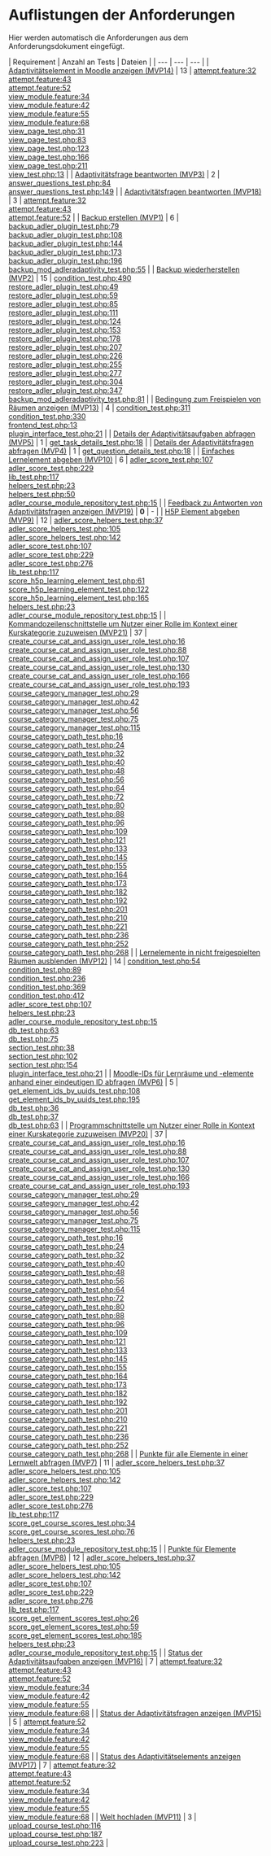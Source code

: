 # Auflistungen der Anforderungen

Hier werden automatisch die Anforderungen aus dem Anforderungsdokument eingefügt.

[//]: # (Script-Start)
| Requirement | Anzahl an Tests | Dateien |
| --- | --- | --- |
| [Adaptivitätselement in Moodle anzeigen (MVP14)](MVP14.md) | 13 | [attempt.feature:32](https://github.com/ProjektAdLer/MoodlePluginModAdleradaptivity/blob/main/tests/behat/attempt.feature#L32)<br/>[attempt.feature:43](https://github.com/ProjektAdLer/MoodlePluginModAdleradaptivity/blob/main/tests/behat/attempt.feature#L43)<br/>[attempt.feature:52](https://github.com/ProjektAdLer/MoodlePluginModAdleradaptivity/blob/main/tests/behat/attempt.feature#L52)<br/>[view_module.feature:34](https://github.com/ProjektAdLer/MoodlePluginModAdleradaptivity/blob/main/tests/behat/view_module.feature#L34)<br/>[view_module.feature:42](https://github.com/ProjektAdLer/MoodlePluginModAdleradaptivity/blob/main/tests/behat/view_module.feature#L42)<br/>[view_module.feature:55](https://github.com/ProjektAdLer/MoodlePluginModAdleradaptivity/blob/main/tests/behat/view_module.feature#L55)<br/>[view_module.feature:68](https://github.com/ProjektAdLer/MoodlePluginModAdleradaptivity/blob/main/tests/behat/view_module.feature#L68)<br/>[view_page_test.php:31](https://github.com/ProjektAdLer/MoodlePluginModAdleradaptivity/blob/main/tests/local/output/pages/view_page_test.php#L31)<br/>[view_page_test.php:83](https://github.com/ProjektAdLer/MoodlePluginModAdleradaptivity/blob/main/tests/local/output/pages/view_page_test.php#L83)<br/>[view_page_test.php:123](https://github.com/ProjektAdLer/MoodlePluginModAdleradaptivity/blob/main/tests/local/output/pages/view_page_test.php#L123)<br/>[view_page_test.php:166](https://github.com/ProjektAdLer/MoodlePluginModAdleradaptivity/blob/main/tests/local/output/pages/view_page_test.php#L166)<br/>[view_page_test.php:211](https://github.com/ProjektAdLer/MoodlePluginModAdleradaptivity/blob/main/tests/local/output/pages/view_page_test.php#L211)<br/>[view_test.php:13](https://github.com/ProjektAdLer/MoodlePluginModAdleradaptivity/blob/main/tests/view_test.php#L13) |
| [Adaptivitätsfrage beantworten (MVP3)](MVP3.md) | 2 | [answer_questions_test.php:84](https://github.com/ProjektAdLer/MoodlePluginModAdleradaptivity/blob/main/tests/external/answer_questions_test.php#L84)<br/>[answer_questions_test.php:149](https://github.com/ProjektAdLer/MoodlePluginModAdleradaptivity/blob/main/tests/external/answer_questions_test.php#L149) |
| [Adaptivitätsfragen beantworten (MVP18)](MVP18.md) | 3 | [attempt.feature:32](https://github.com/ProjektAdLer/MoodlePluginModAdleradaptivity/blob/main/tests/behat/attempt.feature#L32)<br/>[attempt.feature:43](https://github.com/ProjektAdLer/MoodlePluginModAdleradaptivity/blob/main/tests/behat/attempt.feature#L43)<br/>[attempt.feature:52](https://github.com/ProjektAdLer/MoodlePluginModAdleradaptivity/blob/main/tests/behat/attempt.feature#L52) |
| [Backup erstellen (MVP1)](MVP1.md) | 6 | [backup_adler_plugin_test.php:79](https://github.com/ProjektAdLer/MoodlePluginLocal/blob/main/tests/backup/moodle2/backup_adler_plugin_test.php#L79)<br/>[backup_adler_plugin_test.php:108](https://github.com/ProjektAdLer/MoodlePluginLocal/blob/main/tests/backup/moodle2/backup_adler_plugin_test.php#L108)<br/>[backup_adler_plugin_test.php:144](https://github.com/ProjektAdLer/MoodlePluginLocal/blob/main/tests/backup/moodle2/backup_adler_plugin_test.php#L144)<br/>[backup_adler_plugin_test.php:173](https://github.com/ProjektAdLer/MoodlePluginLocal/blob/main/tests/backup/moodle2/backup_adler_plugin_test.php#L173)<br/>[backup_adler_plugin_test.php:196](https://github.com/ProjektAdLer/MoodlePluginLocal/blob/main/tests/backup/moodle2/backup_adler_plugin_test.php#L196)<br/>[backup_mod_adleradaptivity_test.php:55](https://github.com/ProjektAdLer/MoodlePluginModAdleradaptivity/blob/main/tests/backup/backup_mod_adleradaptivity_test.php#L55) |
| [Backup wiederherstellen (MVP2)](MVP2.md) | 15 | [condition_test.php:490](https://github.com/ProjektAdLer/MoodlePluginAvailability/blob/main/tests/condition_test.php#L490)<br/>[restore_adler_plugin_test.php:49](https://github.com/ProjektAdLer/MoodlePluginLocal/blob/main/tests/backup/moodle2/restore_adler_plugin_test.php#L49)<br/>[restore_adler_plugin_test.php:59](https://github.com/ProjektAdLer/MoodlePluginLocal/blob/main/tests/backup/moodle2/restore_adler_plugin_test.php#L59)<br/>[restore_adler_plugin_test.php:85](https://github.com/ProjektAdLer/MoodlePluginLocal/blob/main/tests/backup/moodle2/restore_adler_plugin_test.php#L85)<br/>[restore_adler_plugin_test.php:111](https://github.com/ProjektAdLer/MoodlePluginLocal/blob/main/tests/backup/moodle2/restore_adler_plugin_test.php#L111)<br/>[restore_adler_plugin_test.php:124](https://github.com/ProjektAdLer/MoodlePluginLocal/blob/main/tests/backup/moodle2/restore_adler_plugin_test.php#L124)<br/>[restore_adler_plugin_test.php:153](https://github.com/ProjektAdLer/MoodlePluginLocal/blob/main/tests/backup/moodle2/restore_adler_plugin_test.php#L153)<br/>[restore_adler_plugin_test.php:178](https://github.com/ProjektAdLer/MoodlePluginLocal/blob/main/tests/backup/moodle2/restore_adler_plugin_test.php#L178)<br/>[restore_adler_plugin_test.php:207](https://github.com/ProjektAdLer/MoodlePluginLocal/blob/main/tests/backup/moodle2/restore_adler_plugin_test.php#L207)<br/>[restore_adler_plugin_test.php:226](https://github.com/ProjektAdLer/MoodlePluginLocal/blob/main/tests/backup/moodle2/restore_adler_plugin_test.php#L226)<br/>[restore_adler_plugin_test.php:255](https://github.com/ProjektAdLer/MoodlePluginLocal/blob/main/tests/backup/moodle2/restore_adler_plugin_test.php#L255)<br/>[restore_adler_plugin_test.php:277](https://github.com/ProjektAdLer/MoodlePluginLocal/blob/main/tests/backup/moodle2/restore_adler_plugin_test.php#L277)<br/>[restore_adler_plugin_test.php:304](https://github.com/ProjektAdLer/MoodlePluginLocal/blob/main/tests/backup/moodle2/restore_adler_plugin_test.php#L304)<br/>[restore_adler_plugin_test.php:347](https://github.com/ProjektAdLer/MoodlePluginLocal/blob/main/tests/backup/moodle2/restore_adler_plugin_test.php#L347)<br/>[backup_mod_adleradaptivity_test.php:81](https://github.com/ProjektAdLer/MoodlePluginModAdleradaptivity/blob/main/tests/backup/backup_mod_adleradaptivity_test.php#L81) |
| [Bedingung zum Freispielen von Räumen anzeigen (MVP13)](MVP13.md) | 4 | [condition_test.php:311](https://github.com/ProjektAdLer/MoodlePluginAvailability/blob/main/tests/condition_test.php#L311)<br/>[condition_test.php:330](https://github.com/ProjektAdLer/MoodlePluginAvailability/blob/main/tests/condition_test.php#L330)<br/>[frontend_test.php:13](https://github.com/ProjektAdLer/MoodlePluginAvailability/blob/main/tests/frontend_test.php#L13)<br/>[plugin_interface_test.php:21](https://github.com/ProjektAdLer/MoodlePluginLocal/blob/main/tests/plugin_interface_test.php#L21) |
| [Details der Adaptivitätsaufgaben abfragen (MVP5)](MVP5.md) | 1 | [get_task_details_test.php:18](https://github.com/ProjektAdLer/MoodlePluginModAdleradaptivity/blob/main/tests/external/get_task_details_test.php#L18) |
| [Details der Adaptivitätsfragen abfragen (MVP4)](MVP4.md) | 1 | [get_question_details_test.php:18](https://github.com/ProjektAdLer/MoodlePluginModAdleradaptivity/blob/main/tests/external/get_question_details_test.php#L18) |
| [Einfaches Lernelement abgeben (MVP10)](MVP10.md) | 6 | [adler_score_test.php:107](https://github.com/ProjektAdLer/MoodlePluginLocal/blob/main/tests/adler_score_test.php#L107)<br/>[adler_score_test.php:229](https://github.com/ProjektAdLer/MoodlePluginLocal/blob/main/tests/adler_score_test.php#L229)<br/>[lib_test.php:117](https://github.com/ProjektAdLer/MoodlePluginLocal/blob/main/tests/external/lib_test.php#L117)<br/>[helpers_test.php:23](https://github.com/ProjektAdLer/MoodlePluginLocal/blob/main/tests/helpers_test.php#L23)<br/>[helpers_test.php:50](https://github.com/ProjektAdLer/MoodlePluginLocal/blob/main/tests/helpers_test.php#L50)<br/>[adler_course_module_repository_test.php:15](https://github.com/ProjektAdLer/MoodlePluginLocal/blob/main/tests/local/db/adler_course_module_repository_test.php#L15) |
| [Feedback zu Antworten von Adaptivitätsfragen anzeigen (MVP19)](MVP19.md) | **0** | - |
| [H5P Element abgeben (MVP9)](MVP9.md) | 12 | [adler_score_helpers_test.php:37](https://github.com/ProjektAdLer/MoodlePluginLocal/blob/main/tests/adler_score_helpers_test.php#L37)<br/>[adler_score_helpers_test.php:105](https://github.com/ProjektAdLer/MoodlePluginLocal/blob/main/tests/adler_score_helpers_test.php#L105)<br/>[adler_score_helpers_test.php:142](https://github.com/ProjektAdLer/MoodlePluginLocal/blob/main/tests/adler_score_helpers_test.php#L142)<br/>[adler_score_test.php:107](https://github.com/ProjektAdLer/MoodlePluginLocal/blob/main/tests/adler_score_test.php#L107)<br/>[adler_score_test.php:229](https://github.com/ProjektAdLer/MoodlePluginLocal/blob/main/tests/adler_score_test.php#L229)<br/>[adler_score_test.php:276](https://github.com/ProjektAdLer/MoodlePluginLocal/blob/main/tests/adler_score_test.php#L276)<br/>[lib_test.php:117](https://github.com/ProjektAdLer/MoodlePluginLocal/blob/main/tests/external/lib_test.php#L117)<br/>[score_h5p_learning_element_test.php:61](https://github.com/ProjektAdLer/MoodlePluginLocal/blob/main/tests/external/score_h5p_learning_element_test.php#L61)<br/>[score_h5p_learning_element_test.php:122](https://github.com/ProjektAdLer/MoodlePluginLocal/blob/main/tests/external/score_h5p_learning_element_test.php#L122)<br/>[score_h5p_learning_element_test.php:165](https://github.com/ProjektAdLer/MoodlePluginLocal/blob/main/tests/external/score_h5p_learning_element_test.php#L165)<br/>[helpers_test.php:23](https://github.com/ProjektAdLer/MoodlePluginLocal/blob/main/tests/helpers_test.php#L23)<br/>[adler_course_module_repository_test.php:15](https://github.com/ProjektAdLer/MoodlePluginLocal/blob/main/tests/local/db/adler_course_module_repository_test.php#L15) |
| [Kommandozeilenschnittstelle um Nutzer einer Rolle im Kontext einer Kurskategorie zuzuweisen (MVP21)](MVP21.md) | 37 | [create_course_cat_and_assign_user_role_test.php:16](https://github.com/ProjektAdLer/MoodlePluginLocal/blob/main/tests/cli/create_course_cat_and_assign_user_role_test.php#L16)<br/>[create_course_cat_and_assign_user_role_test.php:88](https://github.com/ProjektAdLer/MoodlePluginLocal/blob/main/tests/cli/create_course_cat_and_assign_user_role_test.php#L88)<br/>[create_course_cat_and_assign_user_role_test.php:107](https://github.com/ProjektAdLer/MoodlePluginLocal/blob/main/tests/cli/create_course_cat_and_assign_user_role_test.php#L107)<br/>[create_course_cat_and_assign_user_role_test.php:130](https://github.com/ProjektAdLer/MoodlePluginLocal/blob/main/tests/cli/create_course_cat_and_assign_user_role_test.php#L130)<br/>[create_course_cat_and_assign_user_role_test.php:166](https://github.com/ProjektAdLer/MoodlePluginLocal/blob/main/tests/cli/create_course_cat_and_assign_user_role_test.php#L166)<br/>[create_course_cat_and_assign_user_role_test.php:193](https://github.com/ProjektAdLer/MoodlePluginLocal/blob/main/tests/cli/create_course_cat_and_assign_user_role_test.php#L193)<br/>[course_category_manager_test.php:29](https://github.com/ProjektAdLer/MoodlePluginLocal/blob/main/tests/local/course_category_manager_test.php#L29)<br/>[course_category_manager_test.php:42](https://github.com/ProjektAdLer/MoodlePluginLocal/blob/main/tests/local/course_category_manager_test.php#L42)<br/>[course_category_manager_test.php:56](https://github.com/ProjektAdLer/MoodlePluginLocal/blob/main/tests/local/course_category_manager_test.php#L56)<br/>[course_category_manager_test.php:75](https://github.com/ProjektAdLer/MoodlePluginLocal/blob/main/tests/local/course_category_manager_test.php#L75)<br/>[course_category_manager_test.php:115](https://github.com/ProjektAdLer/MoodlePluginLocal/blob/main/tests/local/course_category_manager_test.php#L115)<br/>[course_category_path_test.php:16](https://github.com/ProjektAdLer/MoodlePluginLocal/blob/main/tests/local/course_category_path_test.php#L16)<br/>[course_category_path_test.php:24](https://github.com/ProjektAdLer/MoodlePluginLocal/blob/main/tests/local/course_category_path_test.php#L24)<br/>[course_category_path_test.php:32](https://github.com/ProjektAdLer/MoodlePluginLocal/blob/main/tests/local/course_category_path_test.php#L32)<br/>[course_category_path_test.php:40](https://github.com/ProjektAdLer/MoodlePluginLocal/blob/main/tests/local/course_category_path_test.php#L40)<br/>[course_category_path_test.php:48](https://github.com/ProjektAdLer/MoodlePluginLocal/blob/main/tests/local/course_category_path_test.php#L48)<br/>[course_category_path_test.php:56](https://github.com/ProjektAdLer/MoodlePluginLocal/blob/main/tests/local/course_category_path_test.php#L56)<br/>[course_category_path_test.php:64](https://github.com/ProjektAdLer/MoodlePluginLocal/blob/main/tests/local/course_category_path_test.php#L64)<br/>[course_category_path_test.php:72](https://github.com/ProjektAdLer/MoodlePluginLocal/blob/main/tests/local/course_category_path_test.php#L72)<br/>[course_category_path_test.php:80](https://github.com/ProjektAdLer/MoodlePluginLocal/blob/main/tests/local/course_category_path_test.php#L80)<br/>[course_category_path_test.php:88](https://github.com/ProjektAdLer/MoodlePluginLocal/blob/main/tests/local/course_category_path_test.php#L88)<br/>[course_category_path_test.php:96](https://github.com/ProjektAdLer/MoodlePluginLocal/blob/main/tests/local/course_category_path_test.php#L96)<br/>[course_category_path_test.php:109](https://github.com/ProjektAdLer/MoodlePluginLocal/blob/main/tests/local/course_category_path_test.php#L109)<br/>[course_category_path_test.php:121](https://github.com/ProjektAdLer/MoodlePluginLocal/blob/main/tests/local/course_category_path_test.php#L121)<br/>[course_category_path_test.php:133](https://github.com/ProjektAdLer/MoodlePluginLocal/blob/main/tests/local/course_category_path_test.php#L133)<br/>[course_category_path_test.php:145](https://github.com/ProjektAdLer/MoodlePluginLocal/blob/main/tests/local/course_category_path_test.php#L145)<br/>[course_category_path_test.php:155](https://github.com/ProjektAdLer/MoodlePluginLocal/blob/main/tests/local/course_category_path_test.php#L155)<br/>[course_category_path_test.php:164](https://github.com/ProjektAdLer/MoodlePluginLocal/blob/main/tests/local/course_category_path_test.php#L164)<br/>[course_category_path_test.php:173](https://github.com/ProjektAdLer/MoodlePluginLocal/blob/main/tests/local/course_category_path_test.php#L173)<br/>[course_category_path_test.php:182](https://github.com/ProjektAdLer/MoodlePluginLocal/blob/main/tests/local/course_category_path_test.php#L182)<br/>[course_category_path_test.php:192](https://github.com/ProjektAdLer/MoodlePluginLocal/blob/main/tests/local/course_category_path_test.php#L192)<br/>[course_category_path_test.php:201](https://github.com/ProjektAdLer/MoodlePluginLocal/blob/main/tests/local/course_category_path_test.php#L201)<br/>[course_category_path_test.php:210](https://github.com/ProjektAdLer/MoodlePluginLocal/blob/main/tests/local/course_category_path_test.php#L210)<br/>[course_category_path_test.php:221](https://github.com/ProjektAdLer/MoodlePluginLocal/blob/main/tests/local/course_category_path_test.php#L221)<br/>[course_category_path_test.php:236](https://github.com/ProjektAdLer/MoodlePluginLocal/blob/main/tests/local/course_category_path_test.php#L236)<br/>[course_category_path_test.php:252](https://github.com/ProjektAdLer/MoodlePluginLocal/blob/main/tests/local/course_category_path_test.php#L252)<br/>[course_category_path_test.php:268](https://github.com/ProjektAdLer/MoodlePluginLocal/blob/main/tests/local/course_category_path_test.php#L268) |
| [Lernelemente in nicht freigespielten Räumen ausblenden (MVP12)](MVP12.md) | 14 | [condition_test.php:54](https://github.com/ProjektAdLer/MoodlePluginAvailability/blob/main/tests/condition_test.php#L54)<br/>[condition_test.php:89](https://github.com/ProjektAdLer/MoodlePluginAvailability/blob/main/tests/condition_test.php#L89)<br/>[condition_test.php:236](https://github.com/ProjektAdLer/MoodlePluginAvailability/blob/main/tests/condition_test.php#L236)<br/>[condition_test.php:369](https://github.com/ProjektAdLer/MoodlePluginAvailability/blob/main/tests/condition_test.php#L369)<br/>[condition_test.php:412](https://github.com/ProjektAdLer/MoodlePluginAvailability/blob/main/tests/condition_test.php#L412)<br/>[adler_score_test.php:107](https://github.com/ProjektAdLer/MoodlePluginLocal/blob/main/tests/adler_score_test.php#L107)<br/>[helpers_test.php:23](https://github.com/ProjektAdLer/MoodlePluginLocal/blob/main/tests/helpers_test.php#L23)<br/>[adler_course_module_repository_test.php:15](https://github.com/ProjektAdLer/MoodlePluginLocal/blob/main/tests/local/db/adler_course_module_repository_test.php#L15)<br/>[db_test.php:63](https://github.com/ProjektAdLer/MoodlePluginLocal/blob/main/tests/local/section/db_test.php#L63)<br/>[db_test.php:75](https://github.com/ProjektAdLer/MoodlePluginLocal/blob/main/tests/local/section/db_test.php#L75)<br/>[section_test.php:38](https://github.com/ProjektAdLer/MoodlePluginLocal/blob/main/tests/local/section/section_test.php#L38)<br/>[section_test.php:102](https://github.com/ProjektAdLer/MoodlePluginLocal/blob/main/tests/local/section/section_test.php#L102)<br/>[section_test.php:154](https://github.com/ProjektAdLer/MoodlePluginLocal/blob/main/tests/local/section/section_test.php#L154)<br/>[plugin_interface_test.php:21](https://github.com/ProjektAdLer/MoodlePluginLocal/blob/main/tests/plugin_interface_test.php#L21) |
| [Moodle-IDs für Lernräume und -elemente anhand einer eindeutigen ID abfragen (MVP6)](MVP6.md) | 5 | [get_element_ids_by_uuids_test.php:108](https://github.com/ProjektAdLer/MoodlePluginLocal/blob/main/tests/external/get_element_ids_by_uuids_test.php#L108)<br/>[get_element_ids_by_uuids_test.php:195](https://github.com/ProjektAdLer/MoodlePluginLocal/blob/main/tests/external/get_element_ids_by_uuids_test.php#L195)<br/>[db_test.php:36](https://github.com/ProjektAdLer/MoodlePluginLocal/blob/main/tests/local/course_module/db_test.php#L36)<br/>[db_test.php:37](https://github.com/ProjektAdLer/MoodlePluginLocal/blob/main/tests/local/section/db_test.php#L37)<br/>[db_test.php:63](https://github.com/ProjektAdLer/MoodlePluginLocal/blob/main/tests/local/section/db_test.php#L63) |
| [Programmschnittstelle um Nutzer einer Rolle in Kontext einer Kurskategorie zuzuweisen (MVP20)](MVP20.md) | 37 | [create_course_cat_and_assign_user_role_test.php:16](https://github.com/ProjektAdLer/MoodlePluginLocal/blob/main/tests/cli/create_course_cat_and_assign_user_role_test.php#L16)<br/>[create_course_cat_and_assign_user_role_test.php:88](https://github.com/ProjektAdLer/MoodlePluginLocal/blob/main/tests/cli/create_course_cat_and_assign_user_role_test.php#L88)<br/>[create_course_cat_and_assign_user_role_test.php:107](https://github.com/ProjektAdLer/MoodlePluginLocal/blob/main/tests/cli/create_course_cat_and_assign_user_role_test.php#L107)<br/>[create_course_cat_and_assign_user_role_test.php:130](https://github.com/ProjektAdLer/MoodlePluginLocal/blob/main/tests/cli/create_course_cat_and_assign_user_role_test.php#L130)<br/>[create_course_cat_and_assign_user_role_test.php:166](https://github.com/ProjektAdLer/MoodlePluginLocal/blob/main/tests/cli/create_course_cat_and_assign_user_role_test.php#L166)<br/>[create_course_cat_and_assign_user_role_test.php:193](https://github.com/ProjektAdLer/MoodlePluginLocal/blob/main/tests/cli/create_course_cat_and_assign_user_role_test.php#L193)<br/>[course_category_manager_test.php:29](https://github.com/ProjektAdLer/MoodlePluginLocal/blob/main/tests/local/course_category_manager_test.php#L29)<br/>[course_category_manager_test.php:42](https://github.com/ProjektAdLer/MoodlePluginLocal/blob/main/tests/local/course_category_manager_test.php#L42)<br/>[course_category_manager_test.php:56](https://github.com/ProjektAdLer/MoodlePluginLocal/blob/main/tests/local/course_category_manager_test.php#L56)<br/>[course_category_manager_test.php:75](https://github.com/ProjektAdLer/MoodlePluginLocal/blob/main/tests/local/course_category_manager_test.php#L75)<br/>[course_category_manager_test.php:115](https://github.com/ProjektAdLer/MoodlePluginLocal/blob/main/tests/local/course_category_manager_test.php#L115)<br/>[course_category_path_test.php:16](https://github.com/ProjektAdLer/MoodlePluginLocal/blob/main/tests/local/course_category_path_test.php#L16)<br/>[course_category_path_test.php:24](https://github.com/ProjektAdLer/MoodlePluginLocal/blob/main/tests/local/course_category_path_test.php#L24)<br/>[course_category_path_test.php:32](https://github.com/ProjektAdLer/MoodlePluginLocal/blob/main/tests/local/course_category_path_test.php#L32)<br/>[course_category_path_test.php:40](https://github.com/ProjektAdLer/MoodlePluginLocal/blob/main/tests/local/course_category_path_test.php#L40)<br/>[course_category_path_test.php:48](https://github.com/ProjektAdLer/MoodlePluginLocal/blob/main/tests/local/course_category_path_test.php#L48)<br/>[course_category_path_test.php:56](https://github.com/ProjektAdLer/MoodlePluginLocal/blob/main/tests/local/course_category_path_test.php#L56)<br/>[course_category_path_test.php:64](https://github.com/ProjektAdLer/MoodlePluginLocal/blob/main/tests/local/course_category_path_test.php#L64)<br/>[course_category_path_test.php:72](https://github.com/ProjektAdLer/MoodlePluginLocal/blob/main/tests/local/course_category_path_test.php#L72)<br/>[course_category_path_test.php:80](https://github.com/ProjektAdLer/MoodlePluginLocal/blob/main/tests/local/course_category_path_test.php#L80)<br/>[course_category_path_test.php:88](https://github.com/ProjektAdLer/MoodlePluginLocal/blob/main/tests/local/course_category_path_test.php#L88)<br/>[course_category_path_test.php:96](https://github.com/ProjektAdLer/MoodlePluginLocal/blob/main/tests/local/course_category_path_test.php#L96)<br/>[course_category_path_test.php:109](https://github.com/ProjektAdLer/MoodlePluginLocal/blob/main/tests/local/course_category_path_test.php#L109)<br/>[course_category_path_test.php:121](https://github.com/ProjektAdLer/MoodlePluginLocal/blob/main/tests/local/course_category_path_test.php#L121)<br/>[course_category_path_test.php:133](https://github.com/ProjektAdLer/MoodlePluginLocal/blob/main/tests/local/course_category_path_test.php#L133)<br/>[course_category_path_test.php:145](https://github.com/ProjektAdLer/MoodlePluginLocal/blob/main/tests/local/course_category_path_test.php#L145)<br/>[course_category_path_test.php:155](https://github.com/ProjektAdLer/MoodlePluginLocal/blob/main/tests/local/course_category_path_test.php#L155)<br/>[course_category_path_test.php:164](https://github.com/ProjektAdLer/MoodlePluginLocal/blob/main/tests/local/course_category_path_test.php#L164)<br/>[course_category_path_test.php:173](https://github.com/ProjektAdLer/MoodlePluginLocal/blob/main/tests/local/course_category_path_test.php#L173)<br/>[course_category_path_test.php:182](https://github.com/ProjektAdLer/MoodlePluginLocal/blob/main/tests/local/course_category_path_test.php#L182)<br/>[course_category_path_test.php:192](https://github.com/ProjektAdLer/MoodlePluginLocal/blob/main/tests/local/course_category_path_test.php#L192)<br/>[course_category_path_test.php:201](https://github.com/ProjektAdLer/MoodlePluginLocal/blob/main/tests/local/course_category_path_test.php#L201)<br/>[course_category_path_test.php:210](https://github.com/ProjektAdLer/MoodlePluginLocal/blob/main/tests/local/course_category_path_test.php#L210)<br/>[course_category_path_test.php:221](https://github.com/ProjektAdLer/MoodlePluginLocal/blob/main/tests/local/course_category_path_test.php#L221)<br/>[course_category_path_test.php:236](https://github.com/ProjektAdLer/MoodlePluginLocal/blob/main/tests/local/course_category_path_test.php#L236)<br/>[course_category_path_test.php:252](https://github.com/ProjektAdLer/MoodlePluginLocal/blob/main/tests/local/course_category_path_test.php#L252)<br/>[course_category_path_test.php:268](https://github.com/ProjektAdLer/MoodlePluginLocal/blob/main/tests/local/course_category_path_test.php#L268) |
| [Punkte für alle Elemente in einer Lernwelt abfragen (MVP7)](MVP7.md) | 11 | [adler_score_helpers_test.php:37](https://github.com/ProjektAdLer/MoodlePluginLocal/blob/main/tests/adler_score_helpers_test.php#L37)<br/>[adler_score_helpers_test.php:105](https://github.com/ProjektAdLer/MoodlePluginLocal/blob/main/tests/adler_score_helpers_test.php#L105)<br/>[adler_score_helpers_test.php:142](https://github.com/ProjektAdLer/MoodlePluginLocal/blob/main/tests/adler_score_helpers_test.php#L142)<br/>[adler_score_test.php:107](https://github.com/ProjektAdLer/MoodlePluginLocal/blob/main/tests/adler_score_test.php#L107)<br/>[adler_score_test.php:229](https://github.com/ProjektAdLer/MoodlePluginLocal/blob/main/tests/adler_score_test.php#L229)<br/>[adler_score_test.php:276](https://github.com/ProjektAdLer/MoodlePluginLocal/blob/main/tests/adler_score_test.php#L276)<br/>[lib_test.php:117](https://github.com/ProjektAdLer/MoodlePluginLocal/blob/main/tests/external/lib_test.php#L117)<br/>[score_get_course_scores_test.php:34](https://github.com/ProjektAdLer/MoodlePluginLocal/blob/main/tests/external/score_get_course_scores_test.php#L34)<br/>[score_get_course_scores_test.php:76](https://github.com/ProjektAdLer/MoodlePluginLocal/blob/main/tests/external/score_get_course_scores_test.php#L76)<br/>[helpers_test.php:23](https://github.com/ProjektAdLer/MoodlePluginLocal/blob/main/tests/helpers_test.php#L23)<br/>[adler_course_module_repository_test.php:15](https://github.com/ProjektAdLer/MoodlePluginLocal/blob/main/tests/local/db/adler_course_module_repository_test.php#L15) |
| [Punkte für Elemente abfragen (MVP8)](MVP8.md) | 12 | [adler_score_helpers_test.php:37](https://github.com/ProjektAdLer/MoodlePluginLocal/blob/main/tests/adler_score_helpers_test.php#L37)<br/>[adler_score_helpers_test.php:105](https://github.com/ProjektAdLer/MoodlePluginLocal/blob/main/tests/adler_score_helpers_test.php#L105)<br/>[adler_score_helpers_test.php:142](https://github.com/ProjektAdLer/MoodlePluginLocal/blob/main/tests/adler_score_helpers_test.php#L142)<br/>[adler_score_test.php:107](https://github.com/ProjektAdLer/MoodlePluginLocal/blob/main/tests/adler_score_test.php#L107)<br/>[adler_score_test.php:229](https://github.com/ProjektAdLer/MoodlePluginLocal/blob/main/tests/adler_score_test.php#L229)<br/>[adler_score_test.php:276](https://github.com/ProjektAdLer/MoodlePluginLocal/blob/main/tests/adler_score_test.php#L276)<br/>[lib_test.php:117](https://github.com/ProjektAdLer/MoodlePluginLocal/blob/main/tests/external/lib_test.php#L117)<br/>[score_get_element_scores_test.php:26](https://github.com/ProjektAdLer/MoodlePluginLocal/blob/main/tests/external/score_get_element_scores_test.php#L26)<br/>[score_get_element_scores_test.php:59](https://github.com/ProjektAdLer/MoodlePluginLocal/blob/main/tests/external/score_get_element_scores_test.php#L59)<br/>[score_get_element_scores_test.php:185](https://github.com/ProjektAdLer/MoodlePluginLocal/blob/main/tests/external/score_get_element_scores_test.php#L185)<br/>[helpers_test.php:23](https://github.com/ProjektAdLer/MoodlePluginLocal/blob/main/tests/helpers_test.php#L23)<br/>[adler_course_module_repository_test.php:15](https://github.com/ProjektAdLer/MoodlePluginLocal/blob/main/tests/local/db/adler_course_module_repository_test.php#L15) |
| [Status der Adaptivitätsaufgaben anzeigen (MVP16)](MVP16.md) | 7 | [attempt.feature:32](https://github.com/ProjektAdLer/MoodlePluginModAdleradaptivity/blob/main/tests/behat/attempt.feature#L32)<br/>[attempt.feature:43](https://github.com/ProjektAdLer/MoodlePluginModAdleradaptivity/blob/main/tests/behat/attempt.feature#L43)<br/>[attempt.feature:52](https://github.com/ProjektAdLer/MoodlePluginModAdleradaptivity/blob/main/tests/behat/attempt.feature#L52)<br/>[view_module.feature:34](https://github.com/ProjektAdLer/MoodlePluginModAdleradaptivity/blob/main/tests/behat/view_module.feature#L34)<br/>[view_module.feature:42](https://github.com/ProjektAdLer/MoodlePluginModAdleradaptivity/blob/main/tests/behat/view_module.feature#L42)<br/>[view_module.feature:55](https://github.com/ProjektAdLer/MoodlePluginModAdleradaptivity/blob/main/tests/behat/view_module.feature#L55)<br/>[view_module.feature:68](https://github.com/ProjektAdLer/MoodlePluginModAdleradaptivity/blob/main/tests/behat/view_module.feature#L68) |
| [Status der Adaptivitätsfragen anzeigen (MVP15)](MVP15.md) | 5 | [attempt.feature:52](https://github.com/ProjektAdLer/MoodlePluginModAdleradaptivity/blob/main/tests/behat/attempt.feature#L52)<br/>[view_module.feature:34](https://github.com/ProjektAdLer/MoodlePluginModAdleradaptivity/blob/main/tests/behat/view_module.feature#L34)<br/>[view_module.feature:42](https://github.com/ProjektAdLer/MoodlePluginModAdleradaptivity/blob/main/tests/behat/view_module.feature#L42)<br/>[view_module.feature:55](https://github.com/ProjektAdLer/MoodlePluginModAdleradaptivity/blob/main/tests/behat/view_module.feature#L55)<br/>[view_module.feature:68](https://github.com/ProjektAdLer/MoodlePluginModAdleradaptivity/blob/main/tests/behat/view_module.feature#L68) |
| [Status des Adaptivitätselements anzeigen (MVP17)](MVP17.md) | 7 | [attempt.feature:32](https://github.com/ProjektAdLer/MoodlePluginModAdleradaptivity/blob/main/tests/behat/attempt.feature#L32)<br/>[attempt.feature:43](https://github.com/ProjektAdLer/MoodlePluginModAdleradaptivity/blob/main/tests/behat/attempt.feature#L43)<br/>[attempt.feature:52](https://github.com/ProjektAdLer/MoodlePluginModAdleradaptivity/blob/main/tests/behat/attempt.feature#L52)<br/>[view_module.feature:34](https://github.com/ProjektAdLer/MoodlePluginModAdleradaptivity/blob/main/tests/behat/view_module.feature#L34)<br/>[view_module.feature:42](https://github.com/ProjektAdLer/MoodlePluginModAdleradaptivity/blob/main/tests/behat/view_module.feature#L42)<br/>[view_module.feature:55](https://github.com/ProjektAdLer/MoodlePluginModAdleradaptivity/blob/main/tests/behat/view_module.feature#L55)<br/>[view_module.feature:68](https://github.com/ProjektAdLer/MoodlePluginModAdleradaptivity/blob/main/tests/behat/view_module.feature#L68) |
| [Welt hochladen (MVP11)](MVP11.md) | 3 | [upload_course_test.php:116](https://github.com/ProjektAdLer/MoodlePluginLocal/blob/main/tests/external/upload_course_test.php#L116)<br/>[upload_course_test.php:187](https://github.com/ProjektAdLer/MoodlePluginLocal/blob/main/tests/external/upload_course_test.php#L187)<br/>[upload_course_test.php:223](https://github.com/ProjektAdLer/MoodlePluginLocal/blob/main/tests/external/upload_course_test.php#L223) |